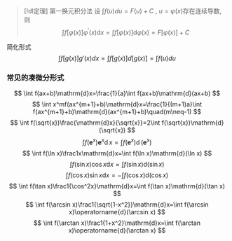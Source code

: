 


> [!dl定理] 第一换元积分法 
> 设 $\displaystyle \int f(u)du=F(u)+C~,~u=\varphi(x)$存在连续导数,则
> $$\int f[\varphi(x)]\varphi^{\prime}(x)\mathrm{d}x=\int f[\varphi(x)]\mathrm{d}\varphi(x)=F[\varphi(x)]+C$$

简化形式
$$\int f[g(x)]g'(x)dx=\int f[g(x)]d[g(x)]=\int f(u)du$$


### 常见的凑微分形式
$$
\int f(ax+b)\mathrm{d}x=\frac{1}{a}\int f(ax+b)\mathrm{d}(ax+b)
$$
$$
\int x^mf(ax^{m+1}+b)\mathrm{d}x=\frac{1}{(m+1)a}\int f(ax^{m+1}+b)\mathrm{d}(ax^{m+1}+b)\quad(m\neq-1)
$$
$$
\int f(\sqrt{x})\frac{\mathrm{d}x}{\sqrt{x}}=2\int f(\sqrt{x})\mathrm{d}(\sqrt{x})
$$
$$
\int f\left(\mathbf{e}^x\right)\mathbf{e}^x\operatorname{d}x=\int f\left(\mathbf{e}^x\right)\operatorname{d}\left(\mathbf{e}^x\right)
$$
$$
\int f(\ln x)\frac1x\mathrm{d}x=\int f(\ln x)\mathrm{d}(\ln x)
$$
$$
\int f(\sin x)\cos x\mathrm{d}x=\int f(\sin x)\mathrm{d}(\sin x)
$$
$$
\int f(\cos x)\sin x\mathrm{d}x=-\int f(\cos x)\mathrm{d}(\cos x)
$$
$$
\int f(\tan x)\frac1{\cos^2x}\mathrm{d}x=\int f(\tan x)\mathrm{d}(\tan x)
$$
$$
\int f(\arcsin x)\frac1{\sqrt{1-x^2}}\mathrm{d}x=\int f(\arcsin x)\operatorname{d}(\arcsin x)
$$
$$
\int f(\arctan x)\frac1{1+x^2}\mathrm{d}x=\int f(\arctan x)\operatorname{d}(\arctan x)
$$

